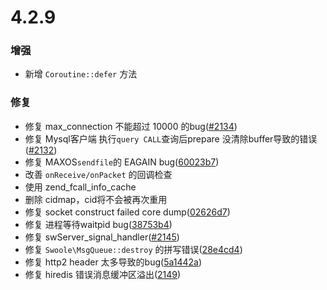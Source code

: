 # 4.2.9

### 增强
* 新增 `Coroutine::defer` 方法

### 修复
* 修复 max_connection 不能超过 10000 的bug([#2134](https://github.com/swoole/swoole-src/issues/2134 "#2134"))
* 修复 Mysql客户端 执行`query CALL`查询后prepare 没清除buffer导致的错误([#2132](https://github.com/swoole/swoole-src/pull/2132 "#2132"))
* 修复 MAXOS`sendfile`的 EAGAIN bug([60023b7](https://github.com/swoole/swoole-src/commit/60023b786c591d1a99eb857f9bbf827431945a75 "60023b7"))
* 改善 `onReceive/onPacket` 的回调检查
* 使用 zend_fcall_info_cache
* 删除 cidmap，cid将不会被再次重用
* 修复 socket construct failed core dump([02626d7](https://github.com/swoole/swoole-src/commit/02626d771643fa655f9c6cefbff049d5d23514ec "commit"))
* 修复 进程等待waitpid bug([38753b4](https://github.com/swoole/swoole-src/commit/38753b4300704c03cb5cc5add2731ebf18972c34 "38753b4"))
* 修复 swServer_signal_handler([#2145](https://github.com/swoole/swoole-src/issues/2145 "#2145"))
* 修复 `Swoole\MsgQueue::destroy` 的拼写错误([28e4cd4](https://github.com/swoole/swoole-src/commit/28e4cd4041b2e638bea4fc1cee81869210e089df "28e4cd4"))
* 修复 http2 header 太多导致的bug([5a1442a](https://github.com/swoole/swoole-src/commit/5a1442a56ff536182cfbd83db20ac256fd6ecb6f "5a1442a"))
* 修复 hiredis 错误消息缓冲区溢出([2149](https://github.com/swoole/swoole-src/issues/2149 "2149"))
